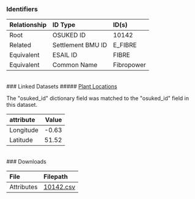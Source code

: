 ### Identifiers

| Relationship   | ID Type           | ID(s)      |
|:---------------|:------------------|:-----------|
| Root           | OSUKED ID         | 10142      |
| Related        | Settlement BMU ID | E_FIBRE    |
| Equivalent     | ESAIL ID          | FIBRE      |
| Equivalent     | Common Name       | Fibropower |

<br>
### Linked Datasets
##### <a href="https://raw.githubusercontent.com/OSUKED/Dictionary-Datasets/main/datasets/plant-locations/datapackage.json">Plant Locations</a>



The "osuked_id" dictionary field was matched to the "osuked_id" field in this dataset.

| attribute   |   Value |
|:------------|--------:|
| Longitude   |   -0.63 |
| Latitude    |   51.52 |


<br>
### Downloads


| File       | Filepath                                                                              |
|:-----------|:--------------------------------------------------------------------------------------|
| Attributes | [10142.csv](https://osuked.github.io/Power-Station-Dictionary/object_attrs/10142.csv) |
